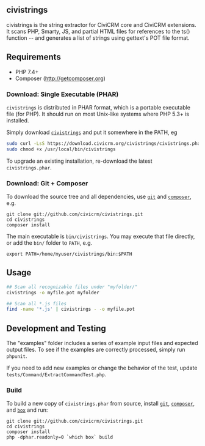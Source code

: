 ## civistrings

civistrings is the string extractor for CiviCRM core and CiviCRM extensions.
It scans PHP, Smarty, JS, and partial HTML files for references to the ts()
function -- and generates a list of strings using gettext's POT file format.

## Requirements

* PHP 7.4+
* Composer (http://getcomposer.org)

### Download: Single Executable (PHAR)

`civistrings` is distributed in PHAR format, which is a portable executable file (for PHP). It should run on most Unix-like systems where PHP 5.3+ is installed.

Simply download [`civistrings`](https://download.civicrm.org/civistrings/civistrings.phar) and put it somewhere in the PATH, eg

```bash
sudo curl -LsS https://download.civicrm.org/civistrings/civistrings.phar -o /usr/local/bin/civistrings
sudo chmod +x /usr/local/bin/civistrings
```

To upgrade an existing installation, re-download the latest `civistrings.phar`.

### Download: Git + Composer

To download the source tree and all dependencies, use [`git`](https://git-scm.com) and [`composer`](https://getcomposer.org/), e.g.

```
git clone git://github.com/civicrm/civistrings.git
cd civistrings
composer install
```

The main executable is `bin/civistrings`. You may execute that file directly, 
or add the `bin/` folder to `PATH`, e.g. 

```
export PATH=/home/myuser/civistrings/bin:$PATH
```

## Usage

```bash
## Scan all recognizable files under "myfolder/"
civistrings -o myfile.pot myfolder

## Scan all *.js files
find -name '*.js' | civistrings - -o myfile.pot
```

## Development and Testing

The "examples" folder includes a series of example input files and expected
output files.  To see if the examples are correctly processed, simply run
`phpunit`.

If you need to add new examples or change the behavior of the test, update
`tests/Command/ExtractCommandTest.php`.

### Build

To build a new copy of `civistrings.phar` from source, install [`git`](https://git-scm.com), [`composer`](https://getcomposer.org/), and
[`box`](http://box-project.github.io/box2/) and run:

```
git clone git://github.com/civicrm/civistrings.git
cd civistrings
composer install
php -dphar.readonly=0 `which box` build
```

